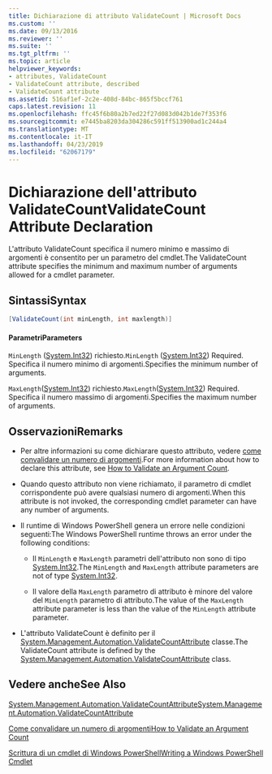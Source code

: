 ```yaml
---
title: Dichiarazione di attributo ValidateCount | Microsoft Docs
ms.custom: ''
ms.date: 09/13/2016
ms.reviewer: ''
ms.suite: ''
ms.tgt_pltfrm: ''
ms.topic: article
helpviewer_keywords:
- attributes, ValidateCount
- ValidateCount attribute, described
- ValidateCount attribute
ms.assetid: 516af1ef-2c2e-408d-84bc-865f5bccf761
caps.latest.revision: 11
ms.openlocfilehash: ffc45f6b80a2b7ed22f27d083d042b1de7f353f6
ms.sourcegitcommit: e7445ba8203da304286c591ff513900ad1c244a4
ms.translationtype: MT
ms.contentlocale: it-IT
ms.lasthandoff: 04/23/2019
ms.locfileid: "62067179"
---
```

# <a name="validatecount-attribute-declaration"></a><span data-ttu-id="492e9-102">Dichiarazione dell'attributo ValidateCount</span><span class="sxs-lookup"><span data-stu-id="492e9-102">ValidateCount Attribute Declaration</span></span>

<span data-ttu-id="492e9-103">L'attributo ValidateCount specifica il numero minimo e massimo di argomenti è consentito per un parametro del cmdlet.</span><span class="sxs-lookup"><span data-stu-id="492e9-103">The ValidateCount attribute specifies the minimum and maximum number of arguments allowed for a cmdlet parameter.</span></span>

## <a name="syntax"></a><span data-ttu-id="492e9-104">Sintassi</span><span class="sxs-lookup"><span data-stu-id="492e9-104">Syntax</span></span>

```csharp
[ValidateCount(int minLength, int maxlength)]
```

#### <a name="parameters"></a><span data-ttu-id="492e9-105">Parametri</span><span class="sxs-lookup"><span data-stu-id="492e9-105">Parameters</span></span>

<span data-ttu-id="492e9-106">`MinLength` ([System.Int32][]) richiesto.</span><span class="sxs-lookup"><span data-stu-id="492e9-106">`MinLength` ([System.Int32][]) Required.</span></span> <span data-ttu-id="492e9-107">Specifica il numero minimo di argomenti.</span><span class="sxs-lookup"><span data-stu-id="492e9-107">Specifies the minimum number of arguments.</span></span>

<span data-ttu-id="492e9-108">`MaxLength`([System.Int32][]) richiesto.</span><span class="sxs-lookup"><span data-stu-id="492e9-108">`MaxLength`([System.Int32][]) Required.</span></span> <span data-ttu-id="492e9-109">Specifica il numero massimo di argomenti.</span><span class="sxs-lookup"><span data-stu-id="492e9-109">Specifies the maximum number of arguments.</span></span>

## <a name="remarks"></a><span data-ttu-id="492e9-110">Osservazioni</span><span class="sxs-lookup"><span data-stu-id="492e9-110">Remarks</span></span>

- <span data-ttu-id="492e9-111">Per altre informazioni su come dichiarare questo attributo, vedere [come convalidare un numero di argomenti][].</span><span class="sxs-lookup"><span data-stu-id="492e9-111">For more information about how to declare this attribute, see [How to Validate an Argument Count][].</span></span>

- <span data-ttu-id="492e9-112">Quando questo attributo non viene richiamato, il parametro di cmdlet corrispondente può avere qualsiasi numero di argomenti.</span><span class="sxs-lookup"><span data-stu-id="492e9-112">When this attribute is not invoked, the corresponding cmdlet parameter can have any number of arguments.</span></span>

- <span data-ttu-id="492e9-113">Il runtime di Windows PowerShell genera un errore nelle condizioni seguenti:</span><span class="sxs-lookup"><span data-stu-id="492e9-113">The Windows PowerShell runtime throws an error under the following conditions:</span></span>

    - <span data-ttu-id="492e9-114">Il `MinLength` e `MaxLength` parametri dell'attributo non sono di tipo [System.Int32][].</span><span class="sxs-lookup"><span data-stu-id="492e9-114">The `MinLength` and `MaxLength` attribute parameters are not of type [System.Int32][].</span></span>

    - <span data-ttu-id="492e9-115">Il valore della `MaxLength` parametro di attributo è minore del valore del `MinLength` parametro di attributo.</span><span class="sxs-lookup"><span data-stu-id="492e9-115">The value of the `MaxLength` attribute parameter is less than the value of the `MinLength` attribute parameter.</span></span>

- <span data-ttu-id="492e9-116">L'attributo ValidateCount è definito per il [System.Management.Automation.ValidateCountAttribute][] classe.</span><span class="sxs-lookup"><span data-stu-id="492e9-116">The ValidateCount attribute is defined by the [System.Management.Automation.ValidateCountAttribute][] class.</span></span>

## <a name="see-also"></a><span data-ttu-id="492e9-117">Vedere anche</span><span class="sxs-lookup"><span data-stu-id="492e9-117">See Also</span></span>

<span data-ttu-id="492e9-118">[System.Management.Automation.ValidateCountAttribute][]</span><span class="sxs-lookup"><span data-stu-id="492e9-118">[System.Management.Automation.ValidateCountAttribute][]</span></span>

<span data-ttu-id="492e9-119">[Come convalidare un numero di argomenti][]</span><span class="sxs-lookup"><span data-stu-id="492e9-119">[How to Validate an Argument Count][]</span></span>

<span data-ttu-id="492e9-120">[Scrittura di un cmdlet di Windows PowerShell][]</span><span class="sxs-lookup"><span data-stu-id="492e9-120">[Writing a Windows PowerShell Cmdlet][]</span></span>

[Come convalidare un numero di argomenti]: how-to-validate-an-argument-count.md
[How to Validate an Argument Count]: how-to-validate-an-argument-count.md
[Scrittura di un cmdlet di Windows PowerShell]: writing-a-windows-powershell-cmdlet.md
[Writing a Windows PowerShell Cmdlet]: writing-a-windows-powershell-cmdlet.md

[System.Int32]: /dotnet/api/System.Int32
[System.Management.Automation.ValidateCountAttribute]: /dotnet/api/System.Management.Automation.ValidateCountAttribute
